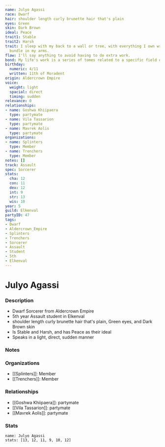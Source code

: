 ```yaml
---
name: Julyo Agassi
race: Dwarf
hair: shoulder length curly brunette hair that's plain
eyes: Green
skin: Dark Brown
ideal: Peace
trait1: Stable
trait2: Harsh
trait: I sleep with my back to a wall or tree, with everything I own wrapped in a
  bundle in my arms.
flaw: I'll say anything to avoid having to do extra work.
bond: My life's work is a series of tomes related to a specific field of lore.
birthday:
  numeric: 4/11
  written: 11th of Moradent
origin: Aldercrown Empire
voice:
  weight: light
  spacial: direct
  timing: sudden
relevance: 0
relationships:
- name: Goshwa Khiipaera
  type: partymate
- name: Vila Tassarion
  type: partymate
- name: Mavrek Aolis
  type: partymate
organizations:
- name: Splinters
  type: Member
- name: Trenchers
  type: Member
notes: []
track: Assault
spec: Sorcerer
stats:
  cha: 12
  con: 11
  dex: 12
  int: 9
  str: 13
  wis: 10
year: 5
guild: Elkenval
partyID: 47
tags:
- Dwarf
- Aldercrown_Empire
- Splinters
- Trenchers
- Sorcerer
- Assault
- Student
- 5th
- Elkenval
---
```

# Julyo Agassi
### Description
- Dwarf Sorcerer from Aldercrown Empire
- 5th year Assault student in Elkenval
- shoulder length curly brunette hair that's plain, Green eyes, and Dark Brown skin
- Is Stable and Harsh, and has Peace as their ideal
- Speaks in a light, direct, sudden manner

### Notes

### Organizations
- [[Splinters]]: Member
- [[Trenchers]]: Member

### Relationships
- [[Goshwa Khiipaera]]: partymate
- [[Vila Tassarion]]: partymate
- [[Mavrek Aolis]]: partymate

### Stats
```statblock
name: Julyo Agassi
stats: [13, 12, 11, 9, 10, 12]
```
